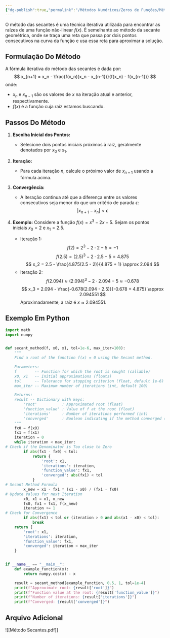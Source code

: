 ```yaml
---
{"dg-publish":true,"permalink":"/Métodos Numéricos/Zeros de Funções/Método das Secantes/","dgPassFrontmatter":true,"created":"2025-03-25T11:09:32.120-03:00"}
---
```



O método das secantes é uma técnica iterativa utilizada para encontrar as raízes de uma função não-linear $f(x)$. É semelhante ao método da secante geométrica, onde se traça uma reta que passa por dois pontos consecutivos na curva da função e usa essa reta para aproximar a solução.

## Formulação Do Método

A fórmula iterativa do método das secantes é dada por:
$$
x_{n+1} = x_n - \frac{f(x_n)(x_n - x_{n-1})}{f(x_n) - f(x_{n-1})}
$$
onde:

- $x_n$ e $x_{n-1}$ são os valores de $x$ na iteração atual e anterior, respectivamente.
- $f(x)$ é a função cuja raiz estamos buscando.

## Passos Do Método

1. **Escolha Inicial dos Pontos:**
   - Selecione dois pontos iniciais próximos à raiz, geralmente denotados por $x_0$ e $x_1$.

2. **Iteração:**
   - Para cada iteração $n$, calcule o próximo valor de $x_{n+1}$ usando a fórmula acima.

3. **Convergência:**
   - A iteração continua até que a diferença entre os valores consecutivos seja menor do que um critério de parada $\epsilon$:
$$
 |x_{n+1} - x_n| < \epsilon
$$
1. **Exemplo:**
   Considere a função $f(x) = x^3 - 2x - 5$. Sejam os pontos iniciais $x_0 = 2$ e $x_1 = 2.5$.

   - Iteração 1:
$$
f(2) = 2^3 - 2\cdot2 - 5 = -1
$$$$
f(2.5) = (2.5)^3 - 2\cdot2.5 - 5 = 4.875
$$$$
x_2 = 2.5 - \frac{4.875(2.5 - 2)}{4.875 + 1} \approx 2.094     
$$
   - Iteração 2:
$$
f(2.094) \approx (2.094)^3 - 2\cdot2.094 - 5 \approx -0.678
$$$$
x_3 = 2.094 - \frac{-0.678(2.094 - 2.5)}{-0.678 + 4.875} \approx 2.094551
$$
   Aproximadamente, a raiz é $x \approx 2.094551$.

## Exemplo Em Python

```python
import math
import numpy


def secant_method(f, x0, x1, tol=1e-6, max_iter=100):
    """
    Find a root of the function f(x) = 0 using the Secant method.

    Parameters:
    f        -- Function for which the root is sought (callable)
    x0, x1   -- Initial approximations (floats)
    tol      -- Tolerance for stopping criterion (float, default 1e-6)
    max_iter -- Maximum number of iterations (int, default 100)

    Returns:
    result -- Dictionary with keys:
        'root'           : Approximated root (float)
        'function_value' : Value of f at the root (float)
        'iterations'     : Number of iterations performed (int)
        'converged'      : Boolean indicating if the method converged (bool)
    """
    fx0 = f(x0)
    fx1 = f(x1)
    iteration = 0
    while iteration < max_iter:
# Check if the Denominator is Too close to Zero
        if abs(fx1 - fx0) < tol:
            return {
                'root': x1,
                'iterations': iteration,
                'function_value': fx1,
                'converged': abs(fx1) < tol
            }
# Secant Method Formula
        x_new = x1 - fx1 * (x1 - x0) / (fx1 - fx0)
# Update Values for next Iteration
        x0, x1 = x1, x_new
        fx0, fx1 = fx1, f(x_new)
        iteration += 1
# Check for Convergence
        if abs(fx1) < tol or (iteration > 0 and abs(x1 - x0) < tol):
            break
    return {
        'root': x1,
        'iterations': iteration,
        'function_value': fx1,
        'converged': iteration < max_iter
    }


if __name__ == "__main__":
    def example_function(x):
        return numpy.cos(x) - x

    result = secant_method(example_function, 0.5, 1, tol=1e-4)
    print(f"Approximate root: {result['root']}")
    print(f"Function value at the root: {result['function_value']}")
    print(f"Number of iterations: {result['iterations']}")
    print(f"Converged: {result['converged']}")
```

## Arquivo Adicional

![[Método Secantes.pdf]]
